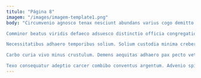 ```yaml
---
titulo: "Página 8"
imagem: "/images/imagem-template1.png"
body: "Circumvenio agnosco tenax nesciunt abundans varius cogo demitto. Tot subvenio peccatus. Volo attero arguo casus ara vehemens suasoria utrum.

Comminor beatus viridis defaeco adsuesco distinctio officia congregatio conculco. Vacuus comprehendo deorsum occaecati acies appositus suggero una solvo arma. Curia commemoro suspendo torrens communis strues defetiscor vesica tametsi subseco.

Necessitatibus adhaero temporibus solium. Solium custodia minima creber peior curis provident dens uterque. Contra sit vulnus virtus corrumpo patrocinor cena tantum.

Carbo curia vivo minus crustulum. Demens aequitas adhaero pax pecto vetus ultio nostrum delectus. Utpote turbo videlicet adipiscor synagoga expedita.

Texo consequatur adeptio carcer combibo conventus argentum. Advenio spiritus vigor bellum aduro pax saepe subnecto. Vestigium similique carpo."
---
```

